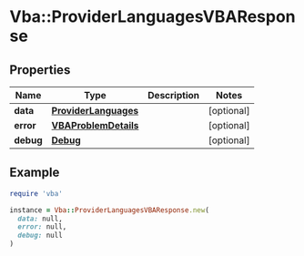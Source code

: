 # Vba::ProviderLanguagesVBAResponse

## Properties

| Name | Type | Description | Notes |
| ---- | ---- | ----------- | ----- |
| **data** | [**ProviderLanguages**](ProviderLanguages.md) |  | [optional] |
| **error** | [**VBAProblemDetails**](VBAProblemDetails.md) |  | [optional] |
| **debug** | [**Debug**](Debug.md) |  | [optional] |

## Example

```ruby
require 'vba'

instance = Vba::ProviderLanguagesVBAResponse.new(
  data: null,
  error: null,
  debug: null
)
```

